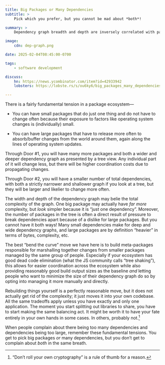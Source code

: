 ```yaml
---
title: Big Packages or Many Dependencies
subtitle: >
    Pick which you prefer, but you cannot be mad about *both*!

summary: >
    Dependency graph breadth and depth are inversely correlated with package size; vendoring and authoring yourself don’t change this. Pick your poison!

image:
    cdn: dep-graph.png

date: 2025-02-04T08:45:00-0700

tags:
    - software development

discuss:
    hn: https://news.ycombinator.com/item?id=42933942
    lobsters: https://lobste.rs/s/ou6ky6/big_packages_many_dependencies

---
```


There is a fairly fundamental tension in a package ecosystem—

- You can have small packages that do just one thing and do not have to change often because their exposure to factors like operating system changes is (individually) small.

- You can have large packages that have to release more often to absorb/buffer changes from the world around them, again along the lines of operating system updates.

Through Door #1, you will have many more packages and both a wider and deeper dependency graph as presented by a tree view. Any individual part of it will change less, but there will be higher coordination costs due to propagating changes.

Through Door #2, you will have a smaller number of total dependencies, with both a strictly narrower and shallower graph if you look at a tree, but they will be larger and likelier to change more often.

The width and depth of the dependency graph may belie the total complexity of the graph. One big package may actually have *far more* complexity, but *look* simpler because it is “just one dependency”. Moreover, the number of packages in the tree is often a direct result of pressure to break dependencies apart because of a dislike for large packages. But you cannot have it both ways! Many small dependencies make for deep and wide dependency graphs, and large packages are by definition “heavier” in terms of bytes, complexity, etc.

The best “bend the curve” move we have here is to build meta-packages responsible for marshalling together changes from smaller packages managed by the same group of people. Especially if your ecosystem has good dead code elimination (what the <abbr>JS</abbr> community calls “tree shaking”), this allows for easier coordination across the ecosystem while also providing reasonably good build output sizes as the baseline *and* letting people who want to minimize the size of their dependency graph do so by opting into managing it more manually and directly.

Rebuilding things yourself is a perfectly reasonable move, but it does not actually get rid of the complexity; it just moves it into your own codebase. All the same tradeoffs apply unless you have exactly and only one application. The moment you start splitting out libraries to share, you have to start making the same balancing act. It might be worth it to have your fate entirely in your own hands in some cases. In others, probably not.[^crypto]

When people complain about there being too many dependencies and dependencies being too large, remember these fundamental tensions. You get to pick big packages *or* many dependencies, but you don’t get to complain about *both* in the same breath.

[^crypto]: “Don’t roll your own cryptography” is a rule of thumb for a reason.
